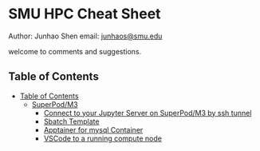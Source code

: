 # SMU HPC Cheat Sheet
Author: Junhao Shen
email: junhaos@smu.edu

welcome to comments and suggestions.


## Table of Contents
- [Table of Contents](#table-of-contents)
  - [SuperPod/M3](#superpodm3)
    - [Connect to your Jupyter Server on SuperPod/M3 by ssh tunnel](ssh_tunnel2superpod.md)
    - [Sbatch Template](slurm_command_line.md)
    - [Apptainer for mysql Container](apptainer_cmd.md)
    - [VSCode to a running compute node](vscode_superpod.md)